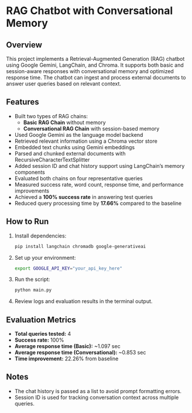 # RAG Chatbot with Conversational Memory

## Overview
This project implements a Retrieval-Augmented Generation (RAG) chatbot using Google Gemini, LangChain, and Chroma. It supports both basic and session-aware responses with conversational memory and optimized response time. The chatbot can ingest and process external documents to answer user queries based on relevant context.

## Features
- Built two types of RAG chains:
  - **Basic RAG Chain** without memory
  - **Conversational RAG Chain** with session-based memory
- Used Google Gemini as the language model backend
- Retrieved relevant information using a Chroma vector store
- Embedded text chunks using Gemini embeddings
- Parsed and chunked external documents with RecursiveCharacterTextSplitter
- Added session ID and chat history support using LangChain’s memory components
- Evaluated both chains on four representative queries
- Measured success rate, word count, response time, and performance improvements
- Achieved a **100% success rate** in answering test queries
- Reduced query processing time by **17.66%** compared to the baseline

## How to Run
1. Install dependencies:
   ```bash
   pip install langchain chromadb google-generativeai
   ```

2. Set up your environment:
   ```bash
   export GOOGLE_API_KEY="your_api_key_here"
   ```

3. Run the script:
   ```bash
   python main.py
   ```

4. Review logs and evaluation results in the terminal output.

## Evaluation Metrics
- **Total queries tested:** 4  
- **Success rate:** 100%  
- **Average response time (Basic):** ~1.097 sec  
- **Average response time (Conversational):** ~0.853 sec  
- **Time improvement:** 22.26% from baseline  

## Notes
- The chat history is passed as a list to avoid prompt formatting errors.
- Session ID is used for tracking conversation context across multiple queries.

